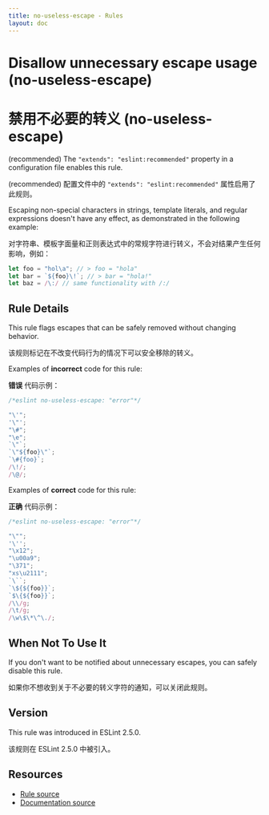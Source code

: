 ```yaml
---
title: no-useless-escape - Rules
layout: doc
---
```

<!-- Note: No pull requests accepted for this file. See README.md in the root directory for details. -->

# Disallow unnecessary escape usage (no-useless-escape)

# 禁用不必要的转义 (no-useless-escape)

(recommended) The `"extends": "eslint:recommended"` property in a configuration file enables this rule.

(recommended) 配置文件中的 `"extends": "eslint:recommended"` 属性启用了此规则。

Escaping non-special characters in strings, template literals, and regular expressions doesn't have any effect, as demonstrated in the following example:

对字符串、模板字面量和正则表达式中的常规字符进行转义，不会对结果产生任何影响，例如：

```js
let foo = "hol\a"; // > foo = "hola"
let bar = `${foo}\!`; // > bar = "hola!"
let baz = /\:/ // same functionality with /:/
```

## Rule Details

This rule flags escapes that can be safely removed without changing behavior.

该规则标记在不改变代码行为的情况下可以安全移除的转义。

Examples of **incorrect** code for this rule:

**错误** 代码示例：

```js
/*eslint no-useless-escape: "error"*/

"\'";
'\"';
"\#";
"\e";
`\"`;
`\"${foo}\"`;
`\#{foo}`;
/\!/;
/\@/;

```

Examples of **correct** code for this rule:

**正确** 代码示例：

```js
/*eslint no-useless-escape: "error"*/

"\"";
'\'';
"\x12";
"\u00a9";
"\371";
"xs\u2111";
`\``;
`\${${foo}}`;
`$\{${foo}}`;
/\\/g;
/\t/g;
/\w\$\*\^\./;

```

## When Not To Use It

If you don't want to be notified about unnecessary escapes, you can safely disable this rule.

如果你不想收到关于不必要的转义字符的通知，可以关闭此规则。

## Version

This rule was introduced in ESLint 2.5.0.

该规则在 ESLint 2.5.0 中被引入。

## Resources

* [Rule source](https://github.com/eslint/eslint/tree/master/lib/rules/no-useless-escape.js)
* [Documentation source](https://github.com/eslint/eslint/tree/master/docs/rules/no-useless-escape.md)
